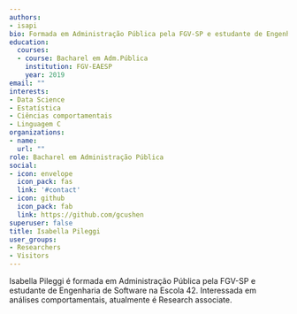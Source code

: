 ```yaml
---
authors:
- isapi
bio: Formada em Administração Pública pela FGV-SP e estudante de Engenharia de Software na Escola 42.
education:
  courses:
  - course: Bacharel em Adm.Pública
    institution: FGV-EAESP
    year: 2019
email: ""
interests:
- Data Science
- Estatística
- Ciências comportamentais
- Linguagem C
organizations:
- name: 
  url: ""
role: Bacharel em Administração Pública
social:
- icon: envelope
  icon_pack: fas
  link: '#contact'
- icon: github
  icon_pack: fab
  link: https://github.com/gcushen
superuser: false
title: Isabella Pileggi
user_groups:
- Researchers
- Visitors
---
```


Isabella Pileggi é formada em Administração Pública pela FGV-SP e estudante de Engenharia de Software na Escola 42. Interessada em análises comportamentais, atualmente é Research associate. 
